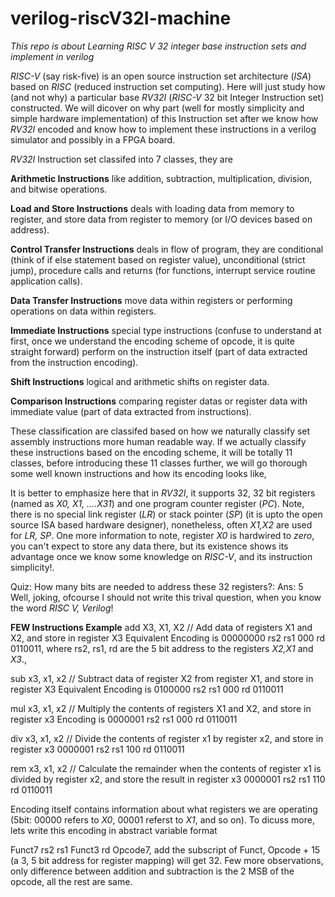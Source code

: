 # verilog-riscV32I-machine


*This repo is about Learning  RISC V 32 integer base instruction sets and implement in verilog*

*RISC-V* (say risk-five) is an open source instruction set architecture (*ISA*) based on 
*RISC* (reduced instruction set computing). Here will just study how (and not why) a particular base *RV32I* 
(*RISC-V* 32 bit Integer Instruction set) constructed. We will dicover on why part (well for mostly simplicity and simple hardware implementation) of this Instruction set after
we know how *RV32I* encoded and know how to implement these instructions in a verilog simulator and possibly in a FPGA board.


*RV32I* Instruction set classifed into 7 classes, they are

**Arithmetic Instructions** like addition, subtraction, multiplication, division, and bitwise operations.

**Load and Store Instructions** deals with loading data from memory to register, and store data from register to memory (or I/O devices based on address).

**Control Transfer Instructions** deals in flow of program, they are conditional (think of if else statement based on register value), unconditional (strict jump), 
procedure calls  and returns (for functions, interrupt service routine application calls). 

**Data Transfer Instructions** move data within registers or performing operations on data within registers.

**Immediate Instructions** special type instructions (confuse to understand at first, once we understand the encoding scheme of opcode, it is quite straight forward) perform on the 
instruction itself (part of data extracted from the instruction encoding).

**Shift Instructions** logical and arithmetic shifts on register data.

**Comparison Instructions** comparing register datas or register data with immediate value (part of data extracted from instructions).

These classification are classifed based on how we naturally classify set assembly instructions more human readable way. 
If we actually classify these instructions based on the encoding scheme, it will be totally 11 classes, before introducing these 11 classes further, 
we will go thorough some well known instructions and how its encoding looks like,

It is better to emphasize here that in *RV32I*, it supports 32, 32 bit registers (named as *X0, X1, ....X31*) and one program counter register (*PC*). 
Note, there is no special link register (*LR*) or stack pointer (*SP*) (it is upto the open source ISA based hardware designer), nonetheless, often *X1,X2* are used for *LR, SP*. 
One more information to note, register *X0* is hardwired to *zero*, you can't expect to store any data there, but its existence shows its advantage once we 
know some knowledge on *RISC-V*, and its instruction simplicity!.

Quiz: How many bits are needed to address these 32 registers?: Ans: 5 Well, joking, ofcourse I should not write this trival question, when you know the word *RISC V, Verilog*!

**FEW Instructions Example**
add X3, X1, X2   // Add data of registers X1 and X2, and store in register X3
Equivalent Encoding is  00000000  rs2 rs1 000 rd 0110011, where rs2, rs1, rd are the 5 bit address to the registers *X2,X1* and *X3*.,

sub x3, x1, x2   // Subtract data of register X2 from register X1, and store in register X3
Equivalent Encoding is  0100000 rs2 rs1 000 rd 0110011

mul x3, x1, x2   // Multiply the contents of registers X1 and X2, and store  in register x3
Encoding is 0000001 rs2 rs1 000 rd 0110011

div x3, x1, x2   // Divide the contents of register x1 by register x2, and store in register x3
0000001 rs2 rs1 100 rd 0110011

rem x3, x1, x2   // Calculate the remainder when the contents of register x1 is divided by register x2, and store the result in register x3
0000001 rs2 rs1 110 rd 0110011

Encoding itself contains information about what registers we are operating (5bit: 00000 refers to *X0*, 00001 referst to *X1*, and so on).
To dicuss more, lets write this encoding in abstract variable format

Funct7 rs2 rs1 Funct3 rd Opcode7,  add the subscript of Funct, Opcode + 15 (a 3, 5 bit address for register mapping) will get 32. 
Few more observations, only difference between addition and subtraction is the 2 MSB of the opcode, all the rest are same. 


